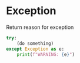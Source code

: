 # Exception

Return reason for exception

```python
try:
    (do something)
except Exception as e:
    print(f"WARNING: {e}")
```

